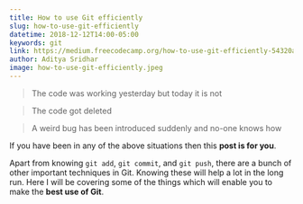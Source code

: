 ```yaml
---
title: How to use Git efficiently
slug: how-to-use-git-efficiently
datetime: 2018-12-12T14:00-05:00
keywords: git
link: https://medium.freecodecamp.org/how-to-use-git-efficiently-54320a236369
author: Aditya Sridhar
image: how-to-use-git-efficiently.jpeg
---
```


> The code was working yesterday but today it is not

> The code got deleted

> A weird bug has been introduced suddenly and no-one knows how

If you have been in any of the above situations then this **post is for you**.

Apart from knowing `git add`, `git commit`, and `git push`, there are a bunch of other important techniques in Git. Knowing these will help a lot in the long run. Here I will be covering some of the things which will enable you to make the **best use of Git**.
